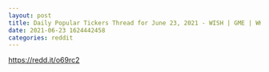 ```yaml
--- 
layout: post 
title: Daily Popular Tickers Thread for June 23, 2021 - WISH | GME | WKHS 
date: 2021-06-23 1624442458 
categories: reddit 
--- 
```

https://redd.it/o69rc2